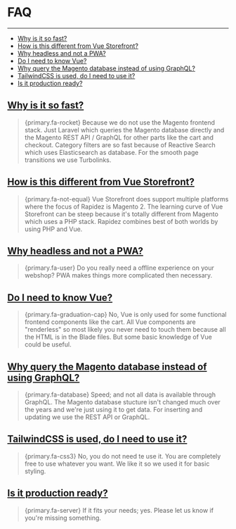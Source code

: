 # FAQ

---

- [Why is it so fast?](#speed)
- [How is this different from Vue Storefront?](#compare)
- [Why headless and not a PWA?](#headless)
- [Do I need to know Vue?](#vue)
- [Why query the Magento database instead of using GraphQL?](#query)
- [TailwindCSS is used, do I need to use it?](#tailwindcss)
- [Is it production ready?](#production)

<a name="speed"></a>
## [Why is it so fast?](#speed)

> {primary.fa-rocket} Because we do not use the Magento frontend stack. Just Laravel which queries the Magento database directly and the Magento REST API / GraphQL for other parts like the cart and checkout. Category filters are so fast because of Reactive Search which uses Elasticsearch as database. For the smooth page transitions we use Turbolinks.

<a name="compare"></a>
## [How is this different from Vue Storefront?](#compare)

> {primary.fa-not-equal} Vue Storefront does support multiple platforms where the focus of Rapidez is Magento 2. The learning curve of Vue Storefront can be steep because it's totally different from Magento which uses a PHP stack. Rapidez combines best of both worlds by using PHP and Vue.

<a name="headless"></a>
## [Why headless and not a PWA?](#headless)

> {primary.fa-user} Do you really need a offline experience on your webshop? PWA makes things more complicated then necessary.

<a name="vue"></a>
## [Do I need to know Vue?](#vue)

> {primary.fa-graduation-cap} No, Vue is only used for some functional frontend components like the cart. All Vue components are "renderless" so most likely you never need to touch them because all the HTML is in the Blade files. But some basic knowledge of Vue could be useful.

<a name="query"></a>
## [Why query the Magento database instead of using GraphQL?](#query)

> {primary.fa-database} Speed; and not all data is available through GraphQL. The Magento database stucture isn't changed much over the years and we're just using it to get data. For inserting and updating we use the REST API or GraphQL.

<a name="tailwindcss"></a>
## [TailwindCSS is used, do I need to use it?](#tailwindcss)

> {primary.fa-css3} No, you do not need te use it. You are completely free to use whatever you want. We like it so we used it for basic styling.

<a name="production"></a>
## [Is it production ready?](#production)

> {primary.fa-server} If it fits your needs; yes. Please let us know if you're missing something.
